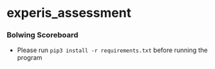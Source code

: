 # experis_assessment
### Bolwing Scoreboard

- Please run `pip3 install -r requirements.txt` before running the program
